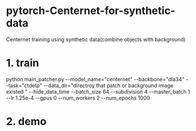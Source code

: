 # pytorch-Centernet-for-synthetic-data
Centernet training using synthetic data(combine objects with background)


# 1. train

python main_patcher.py  --model_name="centernet" --backbone="dla34" --task="ctdetp" --data_dir="directroy that patch or background image existed " --hide_data_time --batch_size 64 --subdivision 4 --master_batch 1 --lr 1.25e-4 --gpus 0 --num_workers 2  --num_epochs 1000 

# 2. demo

 
